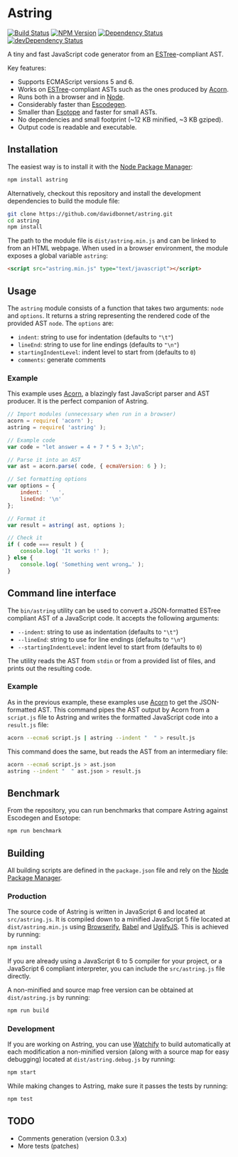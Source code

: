 # Astring

[![Build Status](https://travis-ci.org/davidbonnet/astring.svg?branch=master)](https://travis-ci.org/davidbonnet/astring)
[![NPM Version](https://img.shields.io/npm/v/astring.svg)](https://www.npmjs.org/package/astring)
[![Dependency Status](https://david-dm.org/davidbonnet/astring.svg)](https://david-dm.org/davidbonnet/astring)
[![devDependency Status](https://david-dm.org/davidbonnet/astring/dev-status.svg)](https://david-dm.org/davidbonnet/astring#info=devDependencies)

A tiny and fast JavaScript code generator from an [ESTree](https://github.com/estree/estree)-compliant AST.

Key features:

- Supports ECMAScript versions 5 and 6.
- Works on [ESTree](https://github.com/estree/estree)-compliant ASTs such as the ones produced by [Acorn](https://github.com/marijnh/acorn).
- Runs both in a browser and in [Node](http://nodejs.org).
- Considerably faster than [Escodegen](https://github.com/estools/escodegen).
- Smaller than [Esotope](https://github.com/inikulin/esotope) and faster for small ASTs.
- No dependencies and small footprint (~12 KB minified, ~3 KB gziped).
- Output code is readable and executable.



## Installation

The easiest way is to install it with the [Node Package Manager](https://www.npmjs.com/package/astring):

```bash
npm install astring
```

Alternatively, checkout this repository and install the development dependencies to build the module file:

```bash
git clone https://github.com/davidbonnet/astring.git
cd astring
npm install
```

The path to the module file is `dist/astring.min.js` and can be linked to from an HTML webpage. When used in a browser environment, the module exposes a global variable `astring`:

```html
<script src="astring.min.js" type="text/javascript"></script>
```



## Usage

The `astring` module consists of a function that takes two arguments: `node` and `options`. It returns a string representing the rendered code of the provided AST `node`.
The `options` are:

- `indent`: string to use for indentation (defaults to `"\t"`)
- `lineEnd`: string to use for line endings (defaults to `"\n"`)
- `startingIndentLevel`: indent level to start from (defaults to `0`)
- `comments`: generate comments


### Example

This example uses [Acorn](https://github.com/marijnh/acorn), a blazingly fast JavaScript parser and AST producer. It is the perfect companion of Astring.

```javascript
// Import modules (unnecessary when run in a browser)
acorn = require( 'acorn' );
astring = require( 'astring' );

// Example code
var code = "let answer = 4 + 7 * 5 + 3;\n";

// Parse it into an AST
var ast = acorn.parse( code, { ecmaVersion: 6 } );

// Set formatting options
var options = {
	indent: '   ',
	lineEnd: '\n'
};

// Format it
var result = astring( ast, options );

// Check it
if ( code === result ) {
	console.log( 'It works !' );
} else {
	console.log( 'Something went wrong…' );
}
```


## Command line interface

The `bin/astring` utility can be used to convert a JSON-formatted ESTree compliant AST of a JavaScript code. It accepts the following arguments:

- `--indent`: string to use as indentation (defaults to `"\t"`)
- `--lineEnd`: string to use for line endings (defaults to `"\n"`)
- `--startingIndentLevel`: indent level to start from (defaults to `0`)

The utility reads the AST from `stdin` or from a provided list of files, and prints out the resulting code.


### Example

As in the previous example, these examples use [Acorn](https://github.com/marijnh/acorn) to get the JSON-formatted AST. This command pipes the AST output by Acorn from a `script.js` file to Astring and writes the formatted JavaScript code into a `result.js` file:

```bash
acorn --ecma6 script.js | astring --indent "  " > result.js
```

This command does the same, but reads the AST from an intermediary file:
```bash
acorn --ecma6 script.js > ast.json
astring --indent "  " ast.json > result.js
```



## Benchmark

From the repository, you can run benchmarks that compare Astring against Escodegen and Esotope:

```bash
npm run benchmark
```



## Building

All building scripts are defined in the `package.json` file and rely on the [Node Package Manager](https://www.npmjs.com/).

### Production

The source code of Astring is written in JavaScript 6 and located at `src/astring.js`. It is compiled down to a minified JavaScript 5 file located at `dist/astring.min.js` using [Browserify](http://browserify.org), [Babel](http://babeljs.io/) and [UglifyJS](https://github.com/mishoo/UglifyJS2). This is achieved by running:
```bash
npm install
```

If you are already using a JavaScript 6 to 5 compiler for your project, or a JavaScript 6 compliant interpreter, you can include the `src/astring.js` file directly.

A non-minified and source map free version can be obtained at `dist/astring.js` by running:
```bash
npm run build
```

### Development

If you are working on Astring, you can use [Watchify](https://github.com/substack/watchify) to build automatically at each modification a non-minified version (along with a source map for easy debugging) located at `dist/astring.debug.js` by running:
```bash
npm start
```

While making changes to Astring, make sure it passes the tests by running:
```bash
npm test
```



## TODO

- Comments generation (version 0.3.x)
- More tests (patches)

